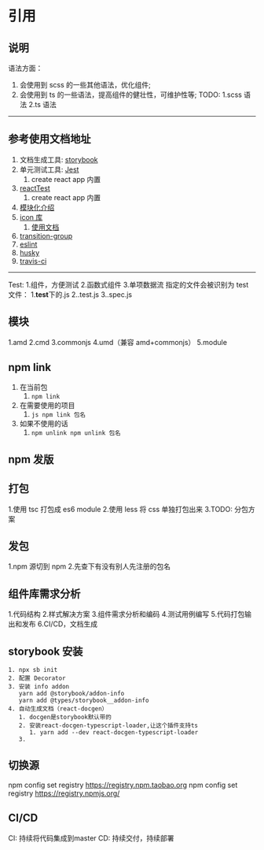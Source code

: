 # 引用

## 说明

语法方面：

1. 会使用到 scss 的一些其他语法，优化组件;
2. 会使用到 ts 的一些语法，提高组件的健壮性，可维护性等;
   TODO: 1.scss 语法 2.ts 语法

---

## 参考使用文档地址

1. 文档生成工具: [storybook](https://storybook.js.org/)
2. 单元测试工具: [Jest](https://www.jestjs.cn/docs/getting-started)
   1. create react app 内置
3. [reactTest](https://github.com/testing-library/react-testing-library)
   1. create react app 内置
4. [模块化介绍](https://juejin.cn/post/6844903576309858318)
5. [icon 库](https://github.com/FortAwesome/react-fontawesome)
   1. [使用文档](https://fontawesome.com/v5.15/how-to-use/on-the-web/using-with/react)
6. [transition-group](https://github.com/reactjs/react-transition-group)
7. [eslint](https://eslint.bootcss.com/)
8. [husky](https://typicode.github.io/husky/#/)
9. [travis-ci](https://www.travis-ci.com/)

---

Test: 1.组件，方便测试 2.函数式组件 3.单项数据流
指定的文件会被识别为 test 文件： 1.**test**下的.js
2..test.js
3..spec.js

## 模块

1.amd
2.cmd
3.commonjs
4.umd（兼容 amd+commonjs）
5.module

## npm link

1.  在当前包
    1. `npm link`
2.  在需要使用的项目
    1. `js npm link 包名`
3.  如果不使用的话
    1. `npm unlink npm unlink 包名`

## npm 发版

## 打包

1.使用 tsc 打包成 es6 module 2.使用 less 将 css 单独打包出来
3.TODO: 分包方案

## 发包

1.npm 源切到 npm 2.先查下有没有别人先注册的包名

## 组件库需求分析

1.代码结构 2.样式解决方案 3.组件需求分析和编码 4.测试用例编写 5.代码打包输出和发布 6.CI/CD，文档生成

## storybook 安装

    1. npx sb init
    2. 配置 Decorator
    3. 安装 info addon
       yarn add @storybook/addon-info
       yarn add @types/storybook__addon-info
    4. 自动生成文档（react-docgen）
       1. docgen是storybook默认带的
       2. 安装react-docgen-typescript-loader,让这个插件支持ts
          1. yarn add --dev react-docgen-typescript-loader
       3.

## 切换源

npm config set registry https://registry.npm.taobao.org
npm config set registry https://registry.npmjs.org/

## CI/CD

   CI: 持续将代码集成到master
   CD: 持续交付，持续部署
